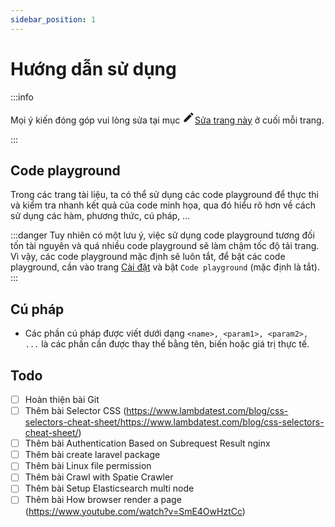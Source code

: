 ```yaml
---
sidebar_position: 1
---
```


# Hướng dẫn sử dụng

:::info

Mọi ý kiến đóng góp vui lòng sửa tại mục <a href="#" rel="noreferrer noopener" className="theme-edit-this-page"><svg fill="currentColor" height="20" width="20" viewBox="0 0 40 40" className="iconEdit_node_modules-@docusaurus-theme-classic-lib-theme-Icon-Edit-styles-module" aria-hidden="true"><g><path d="m34.5 11.7l-3 3.1-6.3-6.3 3.1-3q0.5-0.5 1.2-0.5t1.1 0.5l3.9 3.9q0.5 0.4 0.5 1.1t-0.5 1.2z m-29.5 17.1l18.4-18.5 6.3 6.3-18.4 18.4h-6.3v-6.2z"></path></g></svg>Sửa trang này</a> ở cuối mỗi trang.

:::

## Code playground

Trong các trang tài liệu, ta có thể sử dụng các code playground để thực thi và kiểm tra nhanh kết quả của code minh họa, qua đó hiểu rõ hơn về cách sử dụng các hàm, phương thức, cú pháp, ...

:::danger
Tuy nhiên có một lưu ý, việc sử dụng code playground tương đối tốn tài nguyên và quá nhiều code playground sẽ làm chậm tốc độ tải trang. Vì vậy, các code playground mặc định sẽ luôn tắt, để bật các code playground, cần vào trang [Cài đặt](/settings) và bật `Code playground` (mặc định là tắt).
:::

## Cú pháp

- Các phần cú pháp được viết dưới dạng `<name>, <param1>, <param2>, ...` là các phần cần được thay thế bằng tên, biến hoặc giá trị thực tế.

## Todo

- [ ] Hoàn thiện bài Git
- [ ] Thêm bài Selector CSS (https://www.lambdatest.com/blog/css-selectors-cheat-sheet/https://www.lambdatest.com/blog/css-selectors-cheat-sheet/)
- [ ] Thêm bài Authentication Based on Subrequest Result nginx
- [ ] Thêm bài create laravel package
- [ ] Thêm bài Linux file permission
- [ ] Thêm bài Crawl with Spatie Crawler
- [ ] Thêm bài Setup Elasticsearch multi node
- [ ] Thêm bài How browser render a page (https://www.youtube.com/watch?v=SmE4OwHztCc)
